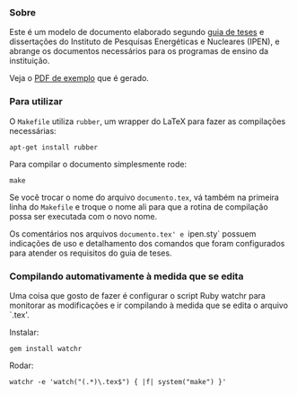 ### Sobre

Este é um modelo de documento elaborado segundo [guia de
teses](./guia-teses.pdf) e dissertações do Instituto de Pesquisas Energéticas e
Nucleares (IPEN), e abrange os documentos necessários para os programas de
ensino da instituição.

Veja o [PDF de exemplo](./documento.pdf) que é gerado.

### Para utilizar

O `Makefile` utiliza `rubber`, um wrapper do LaTeX para fazer as compilações
necessárias:

    apt-get install rubber

Para compilar o documento simplesmente rode:

    make

Se você trocar o nome do arquivo `documento.tex`, vá também na primeira linha
do `Makefile` e troque o nome ali para que a rotina de compilação possa ser
executada com o novo nome.

Os comentários nos arquivos `documento.tex' e `ipen.sty` possuem indicações de
uso e detalhamento dos comandos que foram configurados para atender os
requisitos do guia de teses.

### Compilando automativamente à medida que se edita

Uma coisa que gosto de fazer é configurar o script Ruby watchr para monitorar
as modificações e ir compilando à medida que se edita o arquivo `.tex'.

Instalar:

    gem install watchr

Rodar:

    watchr -e 'watch("(.*)\.tex$") { |f| system("make") }'
